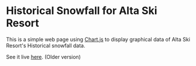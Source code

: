 # Historical Snowfall for Alta Ski Resort

This is a simple web page using [Chart.js](http://chartjs.org) to display graphical data of Alta Ski Resort's Historical snowfall data.

See it live [here](http://mattriderdev.com/HW8/). (Older version)
